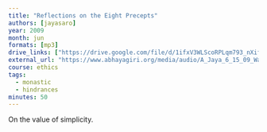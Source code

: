 ```yaml
---
title: "Reflections on the Eight Precepts"
authors: [jayasaro]
year: 2009
month: jun
formats: [mp3]
drive_links: ["https://drive.google.com/file/d/1ifxV3WLScoRPLqm793_nXif3JF9IX9p8/view?usp=drivesdk"]
external_url: "https://www.abhayagiri.org/media/audio/A_Jaya_6_15_09_WanPhra.mp3"
course: ethics
tags:
  - monastic
  - hindrances
minutes: 50
---
```


On the value of simplicity.
